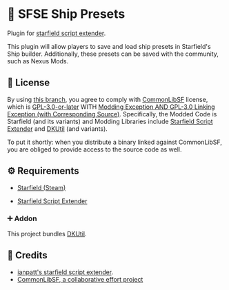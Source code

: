 # 📑 SFSE Ship Presets
Plugin for [starfield script extender](https://github.com/ianpatt/sfse).

This plugin will allow players to save and load ship presets in Starfield's Ship builder.
Additionally, these presets can be saved with the community, such as Nexus Mods.

## 📖 License

By using [this branch](https://github.com/gottyduke/SF_PluginTemplate/tree/main), you agree to comply with [CommonLibSF](https://github.com/Starfield-Reverse-Engineering/CommonLibSF) license, which is [GPL-3.0-or-later](COPYING) WITH [Modding Exception AND GPL-3.0 Linking Exception (with Corresponding Source)](EXCEPTIONS). Specifically, the Modded Code is Starfield (and its variants) and Modding Libraries include [Starfield Script Extender](https://github.com/ianpatt/sfse) and [DKUtil](https://github.com/gottyduke/DKUtil/) (and variants).  

To put it shortly: when you distribute a binary linked against CommonLibSF, you are obliged to provide access to the source code as well.  

## ⚙ Requirements

- [Starfield (Steam)](https://store.steampowered.com/app/1716740/Starfield/)

- [Starfield Script Extender](https://sfse.silverlock.org/)

### ➕ Addon

This project bundles [DKUtil](https://github.com/gottyduke/DKUtil).  

## 🏅 Credits

- [ianpatt's starfield script extender](https://github.com/ianpatt/sfse).
- [CommonLibSF, a collaborative effort project](https://github.com/Starfield-Reverse-Engineering/CommonLibSF)
